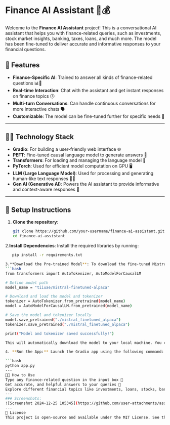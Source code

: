 # Finance AI Assistant 🤖💰

Welcome to the **Finance AI Assistant** project! This is a conversational AI assistant that helps you with finance-related queries, such as investments, stock market insights, banking, taxes, loans, and much more. The model has been fine-tuned to deliver accurate and informative responses to your financial questions.

## 🚀 Features
- **Finance-Specific AI**: Trained to answer all kinds of finance-related questions 📊💸
- **Real-time Interaction**: Chat with the assistant and get instant responses on finance topics 🕒
- **Multi-turn Conversations**: Can handle continuous conversations for more interactive chats 🗣️
- **Customizable**: The model can be fine-tuned further for specific needs 🎯
  
---

## 🧑‍💻 Technology Stack
- **Gradio**: For building a user-friendly web interface 🌐
- **PEFT**: Fine-tuned causal language model to generate answers 🤖
- **Transformers**: For loading and managing the language model 🔄
- **PyTorch**: Used for efficient model computation on GPU 🖥️
- **LLM (Large Language Model)**: Used for processing and generating human-like text responses 🤖🧠
- **Gen AI (Generative AI)**: Powers the AI assistant to provide informative and context-aware responses 🌱
  
---

## 🔧 Setup Instructions
1. **Clone the repository**:
   ```bash
   git clone https://github.com/your-username/finance-ai-assistant.git
   cd finance-ai-assistant
   
2.**Install Dependencies**: Install the required libraries by running:
   ```bash
      pip install -r requirements.txt

3.**Download the Pre-trained Model**: To download the fine-tuned Mistral Alpaca model, you can use the following code:
   ```bash
   from transformers import AutoTokenizer, AutoModelForCausalLM

   # Define model path
   model_name = "tiiuae/mistral-finetuned-alpaca"

   # Download and load the model and tokenizer
   tokenizer = AutoTokenizer.from_pretrained(model_name)
   model = AutoModelForCausalLM.from_pretrained(model_name)

   # Save the model and tokenizer locally
   model.save_pretrained("./mistral_finetuned_alpaca")
   tokenizer.save_pretrained("./mistral_finetuned_alpaca")

   print("Model and tokenizer saved successfully!")

This will automatically download the model to your local machine. You can also use the from_pretrained() method to load the model directly from Hugging Face if you have internet access 🌐.

4. **Run the App:** Launch the Gradio app using the following command:

   ```bash
   python app.py
---
🧑‍🎓 How to Use
Type any finance-related question in the input box 💬
Get accurate, and helpful answers to your queries 🎯
Explore different financial topics like investments, loans, stocks, banking, and more 💳📉
---
### Screenshots:
![Screenshot 2024-12-25 105345](https://github.com/user-attachments/assets/a8944000-d4b4-4bf6-8414-b88df190c79b)
---
📜 License
This project is open-source and available under the MIT License. See the LICENSE file for more details.








